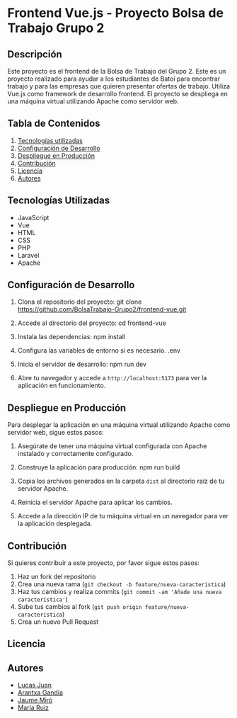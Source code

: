 # Frontend Vue.js - Proyecto Bolsa de Trabajo Grupo 2

## Descripción
Este proyecto es el frontend de la Bolsa de Trabajo del Grupo 2.
Este es un proyecto realizado para ayudar a los estudiantes de Batoi para encontrar trabajo y para las empresas que quieren presentar ofertas de trabajo.
Utiliza Vue.js como framework de desarrollo frontend.
El proyecto se despliega en una máquina virtual utilizando Apache como servidor web.

## Tabla de Contenidos
1. [Tecnologías utilizadas](#tecnologias-utilizadas)
2. [Configuración de Desarrollo](#configuración-de-desarrollo)
3. [Despliegue en Producción](#despliegue-en-producción)
4. [Contribución](#contribución)
5. [Licencia](#licencia)
6. [Autores](#autores)
   
## Tecnologías Utilizadas
- JavaScript
- Vue
- HTML
- CSS
- PHP
- Laravel
- Apache

## Configuración de Desarrollo
1. Clona el repositorio del proyecto:
    git clone https://github.com/BolsaTrabajo-Grupo2/frontend-vue.git
    
3. Accede al directorio del proyecto:
    cd frontend-vue
   
5. Instala las dependencias:
    npm install

6. Configura las variables de entorno si es necesario.
   .env
   
8. Inicia el servidor de desarrollo:
    npm run dev

9. Abre tu navegador y accede a `http://localhost:5173` para ver la aplicación en funcionamiento.

## Despliegue en Producción
Para desplegar la aplicación en una máquina virtual utilizando Apache como servidor web, sigue estos pasos:

1. Asegúrate de tener una máquina virtual configurada con Apache instalado y correctamente configurado.
2. Construye la aplicación para producción:
    npm run build
    
3. Copia los archivos generados en la carpeta `dist` al directorio raíz de tu servidor Apache.
4. Reinicia el servidor Apache para aplicar los cambios.
5. Accede a la dirección IP de tu máquina virtual en un navegador para ver la aplicación desplegada.

## Contribución
Si quieres contribuir a este proyecto, por favor sigue estos pasos:
1. Haz un fork del repositorio
2. Crea una nueva rama (`git checkout -b feature/nueva-caracteristica`)
3. Haz tus cambios y realiza commits (`git commit -am 'Añade una nueva característica'`)
4. Sube tus cambios al fork (`git push origin feature/nueva-caracteristica`)
5. Crea un nuevo Pull Request

## Licencia


## Autores
- [Lucas Juan](https://github.com/LucasJR13)
- [Arantxa Gandía](https://github.com/Arantxaa31)
- [Jaume Miró](https://github.com/JaumeMiroCorcoles)
- [María Ruiz](https://github.com/mariaruizpaton)
